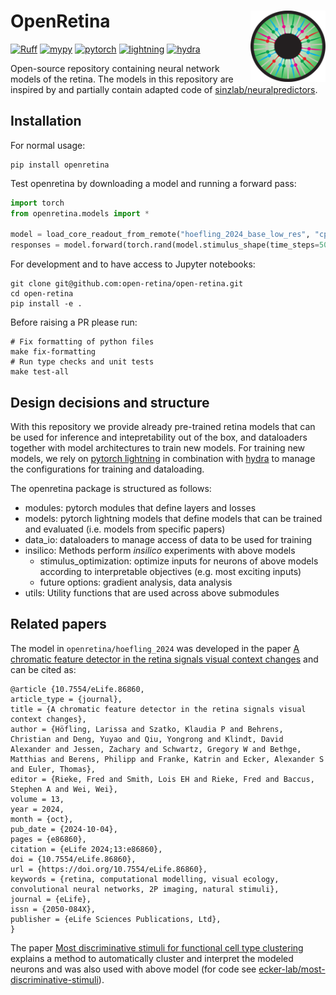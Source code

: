 # OpenRetina <img src="assets/openretina_logo.png" align="right" width="120" />

[![Ruff](https://img.shields.io/endpoint?url=https://raw.githubusercontent.com/astral-sh/ruff/main/assets/badge/v2.json)](https://github.com/astral-sh/ruff)
[![mypy](https://img.shields.io/badge/type%20checked-mypy-039dfc)](https://github.com/python/mypy)
[![pytorch](https://img.shields.io/badge/PyTorch_2.0+-ee4c2c?logo=pytorch&logoColor=white)](https://pytorch.org/get-started/locally/)
[![lightning](https://img.shields.io/badge/-Lightning_2.0+-792ee5?logo=pytorchlightning&logoColor=white)](https://pytorchlightning.ai/)
[![hydra](https://img.shields.io/badge/Config-Hydra_1.3-89b8cd)](https://hydra.cc/)

Open-source repository containing neural network models of the retina.
The models in this repository are inspired by and partially contain adapted code of [sinzlab/neuralpredictors](https://github.com/sinzlab/neuralpredictors).

## Installation

For normal usage:

```
pip install openretina
```

Test openretina by downloading a model and running a forward pass:
```python
import torch
from openretina.models import *

model = load_core_readout_from_remote("hoefling_2024_base_low_res", "cpu")
responses = model.forward(torch.rand(model.stimulus_shape(time_steps=50)))
```

For development and to have access to Jupyter notebooks:
```
git clone git@github.com:open-retina/open-retina.git
cd open-retina
pip install -e .
```

Before raising a PR please run:
```
# Fix formatting of python files
make fix-formatting
# Run type checks and unit tests
make test-all
```

## Design decisions and structure
With this repository we provide already pre-trained retina models that can be used for inference and intepretability out of the box, and dataloaders together with model architectures to train new models.
For training new models, we rely on [pytorch lightning](https://lightning.ai/docs/pytorch/stable/) in combination with [hydra](https://hydra.cc/docs/intro/) to manage the configurations for training and dataloading.

The openretina package is structured as follows:
- modules: pytorch modules that define layers and losses
- models: pytorch lightning models that define models that can be trained and evaluated (i.e. models from specific papers)
- data_io: dataloaders to manage access of data to be used for training
- insilico: Methods perform _insilico_ experiments with above models
    - stimulus_optimization: optimize inputs for neurons of above models according to interpretable objectives (e.g. most exciting inputs)
    - future options: gradient analysis, data analysis
- utils: Utility functions that are used across above submodules


## Related papers

The model in `openretina/hoefling_2024` was developed in the paper [A chromatic feature detector in the retina signals visual context changes](https://elifesciences.org/articles/86860) and can be cited as:

```
@article {10.7554/eLife.86860,
article_type = {journal},
title = {A chromatic feature detector in the retina signals visual context changes},
author = {Höfling, Larissa and Szatko, Klaudia P and Behrens, Christian and Deng, Yuyao and Qiu, Yongrong and Klindt, David Alexander and Jessen, Zachary and Schwartz, Gregory W and Bethge, Matthias and Berens, Philipp and Franke, Katrin and Ecker, Alexander S and Euler, Thomas},
editor = {Rieke, Fred and Smith, Lois EH and Rieke, Fred and Baccus, Stephen A and Wei, Wei},
volume = 13,
year = 2024,
month = {oct},
pub_date = {2024-10-04},
pages = {e86860},
citation = {eLife 2024;13:e86860},
doi = {10.7554/eLife.86860},
url = {https://doi.org/10.7554/eLife.86860},
keywords = {retina, computational modelling, visual ecology, convolutional neural networks, 2P imaging, natural stimuli},
journal = {eLife},
issn = {2050-084X},
publisher = {eLife Sciences Publications, Ltd},
}
```

The paper [Most discriminative stimuli for functional cell type clustering](https://openreview.net/forum?id=9W6KaAcYlr) explains a method to automatically cluster and interpret the modeled neurons and was also used with above model (for code see [ecker-lab/most-discriminative-stimuli](https://github.com/ecker-lab/most-discriminative-stimuli)).
